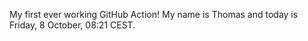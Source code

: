 My first ever working GitHub Action!
My name is Thomas and today is Friday, 8 October, 08:21 CEST. 
